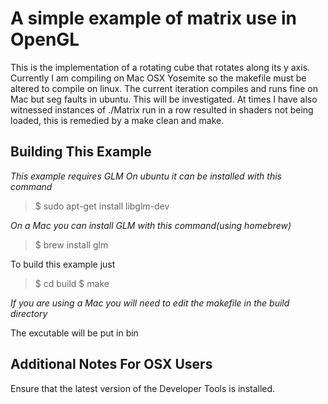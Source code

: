 A simple example of matrix use in OpenGL
========================================
This is the implementation of a rotating cube that rotates along its y axis.
Currently I am compiling on Mac OSX Yosemite so the makefile must be altered to compile on linux.
The current iteration compiles and runs fine on Mac but seg faults in ubuntu. This will be investigated.
At times I have also witnessed instances of ./Matrix run in a row resulted in shaders not being loaded, this is remedied by a make clean and make.


Building This Example
---------------------

*This example requires GLM*
*On ubuntu it can be installed with this command*

>$ sudo apt-get install libglm-dev

*On a Mac you can install GLM with this command(using homebrew)*
>$ brew install glm

To build this example just 

>$ cd build
>$ make

*If you are using a Mac you will need to edit the makefile in the build directory*

The excutable will be put in bin

Additional Notes For OSX Users
------------------------------

Ensure that the latest version of the Developer Tools is installed.
